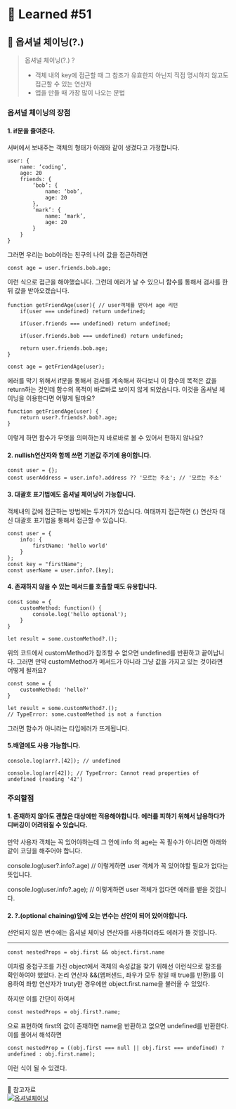# 🌟 Learned #51

## 🔶 옵셔널 체이닝(?.)

> 옵셔널 체이닝(?.) ?
>
> - 객체 내의 key에 접근할 때 그 참조가 유효한지 아닌지 직접 명시하지 않고도 접근할 수 있는 연산자
> - 앱을 만들 때 가장 많이 나오는 문법

### 옵셔널 체이닝의 장점

#### 1. if문을 줄여준다.

서버에서 보내주는 객체의 형태가 아래와 같이 생겼다고 가정합니다.

```
user: {
	name: ‘coding’,
	age: 20
	friends: {
		‘bob’: {
			name: ‘bob’,
			age: 20
		},
		‘mark’: {
			name: ‘mark’,
			age: 20
		}
	}
}
```

그러면 우리는 bob이라는 친구의 나이 값을 접근하려면

```
const age = user.friends.bob.age;
```

이런 식으로 접근을 해야했습니다. 그런데 에러가 날 수 있으니 함수를 통해서 검사를 한 뒤 값을 받아오겠습니다.

```
function getFriendAge(user){ // user객체를 받아서 age 리턴
	if(user === undefined) return undefined;

	if(user.friends === undefined) return undefined;

	if(user.friends.bob === undefined) return undefined;

	return user.friends.bob.age;
}

const age = getFriendAge(user);
```

에러를 막기 위해서 if문을 통해서 검사를 계속해서 하다보니 이 함수의 목적은 값을 return하는 것인데 함수의 목적이 바로바로 보이지 않게 되었습니다. 이것을 옵셔널 체이닝을 이용한다면 어떻게 될까요?

```
function getFriendAge(user) {
	return user?.friends?.bob?.age;
}
```

이렇게 하면 함수가 무엇을 의미하는지 바로바로 볼 수 있어서 편하지 않나요?

#### 2. nullish연산자와 함께 쓰면 기본값 주기에 용이합니다.

```
const user = {};
const userAddress = user.info?.address ?? '모르는 주소'; // '모르는 주소'
```

#### 3. 대괄호 표기법에도 옵셔널 체이닝이 가능합니다.

객체내의 값에 접근하는 방법에는 두가지가 있습니다. 여태까지 접근하면 (.) 연산자 대신 대괄호 표기법을 통해서 접근할 수 있습니다.

```
const user = {
	info: {
    	firstName: 'hello world'
    }
};
const key = "firstName";
const userName = user.info?.[key];
```

#### 4. 존재하지 않을 수 있는 메서드를 호출할 때도 유용합니다.

```
const some = {
	customMethod: function() {
    	console.log('hello optional');
    }
}

let result = some.customMethod?.();
```

위의 코드에서 customMethod가 참조할 수 없으면 undefined를 반환하고 끝이납니다. 그러면 만약 customMethod가 메서드가 아니라 그냥 값을 가지고 있는 것이라면 어떻게 될까요?

```
const some = {
	customMethod: 'hello?'
}

let result = some.customMethod?.();
// TypeError: some.customMethod is not a function
```

그러면 함수가 아니라는 타입에러가 뜨게됩니다.

#### 5.배열에도 사용 가능합니다.

```
console.log(arr?.[42]); // undefined

console.log(arr[42]); // TypeError: Cannot read properties of undefined (reading '42')
```

### 주의할점

#### 1. 존재하지 않아도 괜찮은 대상에만 적용해야합니다. 에러를 피하기 위해서 남용하다가 디버깅이 어려워질 수 있습니다.

만약 사용자 객체는 꼭 있어야하는데 그 안에 info 의 age는 꼭 필수가 아니라면 아래와 같이 코딩을 해주어야 합니다.

console.log(user?.info?.age) // 이렇게하면 user 객체가 꼭 있어야할 필요가 없다는 뜻입니다.

console.log(user.info?.age); // 이렇게하면 user 객체가 없다면 에러를 뱉을 것입니다.

#### 2. ?.(optional chaining)앞에 오는 변수는 선언이 되어 있어야합니다.

선언되지 않은 변수에는 옵셔널 체이닝 연산자를 사용하더라도 에러가 뜰 것입니다.

---

```
const nestedProps = obj.first && object.first.name
```

이처럼 중첩구조를 가진 object에서 객체의 속성값을 찾기 위해선 이런식으로 참조를 확인하여야 했었다. 논리 연산자 &&(앰퍼샌드, 좌우가 모두 참일 때 true를 반환)를 이용하여 좌항 연산자가 truty한 경우에만 object.first.name을 불러올 수 있었다.

하지만 이를 간단이 하여서

```
const nestedProps = obj.first?.name;
```

으로 표현하여 first의 값이 존재하면 name을 반환하고 없으면 undefined를 반환한다. 이를 풀어서 해석하면

```
const nestedProp = ((obj.first === null || obj.first === undefined) ? undefined : obj.first.name);
```

이런 식이 될 수 있겠다.

---

💟 참고자료
<br>
[![옵셔널체이닝](https://img.shields.io/badge/옵셔널체이닝-E8E8E8.svg?style=for-the-badge&logo=옵셔널체이닝&logoColor=white)](https://coding-farmer.tistory.com/4)

